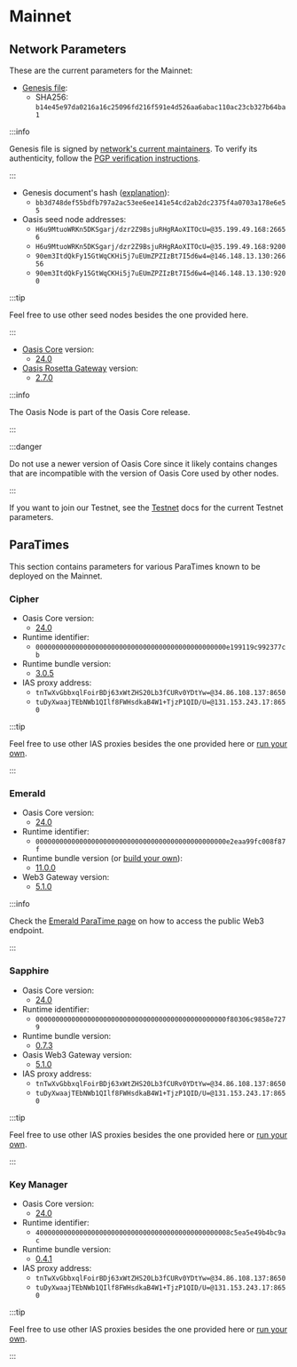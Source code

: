 # Mainnet

## Network Parameters

These are the current parameters for the Mainnet:

* [Genesis file](https://github.com/oasisprotocol/mainnet-artifacts/releases/download/2023-11-29/genesis.json):
  * SHA256: `b14e45e97da0216a16c25096fd216f591e4d526aa6abac110ac23cb327b64ba1`

:::info

Genesis file is signed by [network's current maintainers]. To verify its
authenticity, follow the [PGP verification instructions].

:::

* Genesis document's hash ([explanation](../genesis-doc.md#genesis-file-vs-genesis-document)):
  * `bb3d748def55bdfb797a2ac53ee6ee141e54cd2ab2dc2375f4a0703a178e6e55`
* Oasis seed node addresses:
  * `H6u9MtuoWRKn5DKSgarj/dzr2Z9BsjuRHgRAoXITOcU=@35.199.49.168:26656`
  * `H6u9MtuoWRKn5DKSgarj/dzr2Z9BsjuRHgRAoXITOcU=@35.199.49.168:9200`
  * `90em3ItdQkFy15GtWqCKHi5j7uEUmZPZIzBt7I5d6w4=@146.148.13.130:26656`
  * `90em3ItdQkFy15GtWqCKHi5j7uEUmZPZIzBt7I5d6w4=@146.148.13.130:9200`

:::tip

Feel free to use other seed nodes besides the one provided here.

:::

* [Oasis Core](https://github.com/oasisprotocol/oasis-core) version:
  * [24.0](https://github.com/oasisprotocol/oasis-core/releases/tag/v24.0)
* [Oasis Rosetta Gateway](https://github.com/oasisprotocol/oasis-rosetta-gateway) version:
  * [2.7.0](https://github.com/oasisprotocol/oasis-rosetta-gateway/releases/tag/v2.7.0)

:::info

The Oasis Node is part of the Oasis Core release.

:::

:::danger

Do not use a newer version of Oasis Core since it likely contains changes that
are incompatible with the version of Oasis Core used by other nodes.

:::

If you want to join our Testnet, see the [Testnet](../testnet/README.md) docs
for the current Testnet parameters.

[network's current maintainers]: https://github.com/oasisprotocol/mainnet-artifacts/blob/master/README.md#pgp-keys-of-current-maintainers
[PGP verification instructions]: https://github.com/oasisprotocol/mainnet-artifacts/blob/master/README.md#verifying-genesis-file-signatures

## ParaTimes

This section contains parameters for various ParaTimes known to be deployed on the Mainnet.

### Cipher

* Oasis Core version:
  * [24.0](https://github.com/oasisprotocol/oasis-core/releases/tag/v24.0)
* Runtime identifier:
  * `000000000000000000000000000000000000000000000000e199119c992377cb`
* Runtime bundle version:
  * [3.0.5](https://github.com/oasisprotocol/cipher-paratime/releases/tag/v3.0.5)
* IAS proxy address:
  * `tnTwXvGbbxqlFoirBDj63xWtZHS20Lb3fCURv0YDtYw=@34.86.108.137:8650`
  * `tuDyXwaajTEbNWb1QIlf8FWHsdkaB4W1+TjzP1QID/U=@131.153.243.17:8650`

:::tip

Feel free to use other IAS proxies besides the one provided here or
[run your own](../../node/run-your-node/ias-proxy.md).

:::

### Emerald

* Oasis Core version:
  * [24.0](https://github.com/oasisprotocol/oasis-core/releases/tag/v24.0)
* Runtime identifier:
  * `000000000000000000000000000000000000000000000000e2eaa99fc008f87f`
* Runtime bundle version (or [build your own](https://github.com/oasisprotocol/emerald-paratime/tree/v11.0.0#building)):
  * [11.0.0](https://github.com/oasisprotocol/emerald-paratime/releases/tag/v11.0.0)
* Web3 Gateway version:
  * [5.1.0](https://github.com/oasisprotocol/oasis-web3-gateway/releases/tag/v5.1.0)

:::info

Check the [Emerald ParaTime page](/dapp/emerald/#rpc-endpoints) on how to access
the public Web3 endpoint.

:::

### Sapphire

* Oasis Core version:
  * [24.0](https://github.com/oasisprotocol/oasis-core/releases/tag/v24.0)
* Runtime identifier:
  * `000000000000000000000000000000000000000000000000f80306c9858e7279`
* Runtime bundle version:
  * [0.7.3](https://github.com/oasisprotocol/sapphire-paratime/releases/tag/v0.7.3)
* Oasis Web3 Gateway version:
  * [5.1.0](https://github.com/oasisprotocol/oasis-web3-gateway/releases/tag/v5.1.0)
* IAS proxy address:
  * `tnTwXvGbbxqlFoirBDj63xWtZHS20Lb3fCURv0YDtYw=@34.86.108.137:8650`
  * `tuDyXwaajTEbNWb1QIlf8FWHsdkaB4W1+TjzP1QID/U=@131.153.243.17:8650`

:::tip

Feel free to use other IAS proxies besides the one provided here or
[run your own](../../node/run-your-node/ias-proxy.md).

:::

### Key Manager

* Oasis Core version:
  * [24.0](https://github.com/oasisprotocol/oasis-core/releases/tag/v24.0)
* Runtime identifier:
  * `4000000000000000000000000000000000000000000000008c5ea5e49b4bc9ac`
* Runtime bundle version:
  * [0.4.1](https://github.com/oasisprotocol/keymanager-paratime/releases/tag/v0.4.1)
* IAS proxy address:
  * `tnTwXvGbbxqlFoirBDj63xWtZHS20Lb3fCURv0YDtYw=@34.86.108.137:8650`
  * `tuDyXwaajTEbNWb1QIlf8FWHsdkaB4W1+TjzP1QID/U=@131.153.243.17:8650`

:::tip

Feel free to use other IAS proxies besides the one provided here or
[run your own](../../node/run-your-node/ias-proxy.md).

:::
